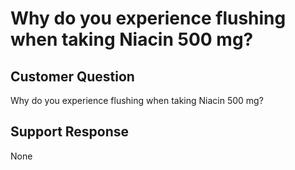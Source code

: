 # Why do you experience flushing when taking Niacin 500 mg? 

## Customer Question

Why do you experience flushing when taking Niacin 500 mg? 

## Support Response

None
